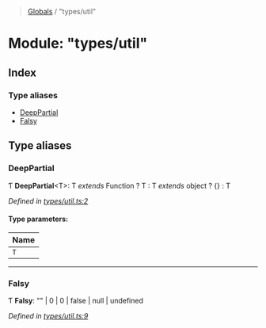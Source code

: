 > [Globals](../README.md) / "types/util"

# Module: "types/util"

## Index

### Type aliases

- [DeepPartial](_types_util_.md#deeppartial)
- [Falsy](_types_util_.md#falsy)

## Type aliases

### DeepPartial

Ƭ **DeepPartial**\<T>: T _extends_ Function ? T : T _extends_ object ? {} : T

_Defined in [types/util.ts:2](https://github.com/kenoxa/beamwind/blob/main/packages/beamwind/src/types/util.ts#L2)_

#### Type parameters:

| Name |
| ---- |
| `T`  |

---

### Falsy

Ƭ **Falsy**: "" \| 0 \| 0 \| false \| null \| undefined

_Defined in [types/util.ts:9](https://github.com/kenoxa/beamwind/blob/main/packages/beamwind/src/types/util.ts#L9)_
